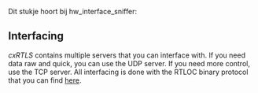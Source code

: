 Dit stukje hoort bij hw_interface_sniffer:

## Interfacing
*cxRTLS* contains multiple servers that you can interface with. If you need data raw and quick, you can use the UDP server.
If you need more control, use the TCP server.
All interfacing is done with the RTLOC binary protocol that you can find [here](https://www.rtloc.com/docs/private/Learn/Protocol/).
